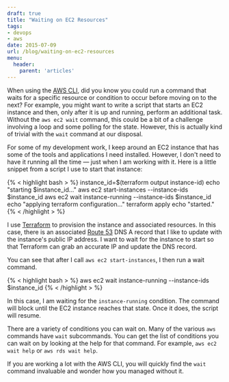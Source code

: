 ```yaml
---
draft: true
title: "Waiting on EC2 Resources"
tags:
- devops
- aws
date: 2015-07-09
url: /blog/waiting-on-ec2-resources
menu:
  header:
    parent: 'articles'
---
```


When using the [AWS CLI](), did you know you could run a command that waits for a specific resource or condition to occur before moving on to the next? For example, you might want to write a script that starts an EC2 instance and then, only after it is up and running, perform an additional task. Without the `aws ec2 wait` command, this could be a bit of a challenge involving a loop and some polling for the state. However, this is actually kind of trivial with the `wait` command at our disposal.

For some of my development work, I keep around an EC2 instance that has some of the tools and applications I need installed. However, I don't need to have it running all the time &mdash; just when I am working with it. Here is a little snippet from a script I use to start that instance:

{% < highlight bash > %}
instance_id=$(terraform output instance-id)
echo "starting $instance_id..."
aws ec2 start-instances --instance-ids $instance_id
aws ec2 wait instance-running --instance-ids $instance_id
echo "applying terraform configuration..."
terraform apply
echo "started."
{% < /highlight > %}

I use [Terraform]() to provision the instance and associated resources. In this case, there is an associated [Route 53]() DNS A record that I like to update with the instance's public IP address. I want to wait for the instance to start so that Terraform can grab an accurate IP and update the DNS record.

You can see that after I call `aws ec2 start-instances`, I then run a wait command.

{% < highlight bash > %}
aws ec2 wait instance-running --instance-ids $instance_id
{% < /highlight > %}

In this case, I am waiting for the `instance-running` condition. The command will block until the EC2 instance reaches that state. Once it does, the script will resume.

There are a variety of conditions you can wait on. Many of the various `aws` commands have `wait` subcommands. You can get the list of conditions you can wait on by looking at the help for that command. For example, `aws ec2 wait help` or `aws rds wait help`.

If you are working a lot with the AWS CLI, you will quickly find the `wait` command invaluable and wonder how you managed without it.
